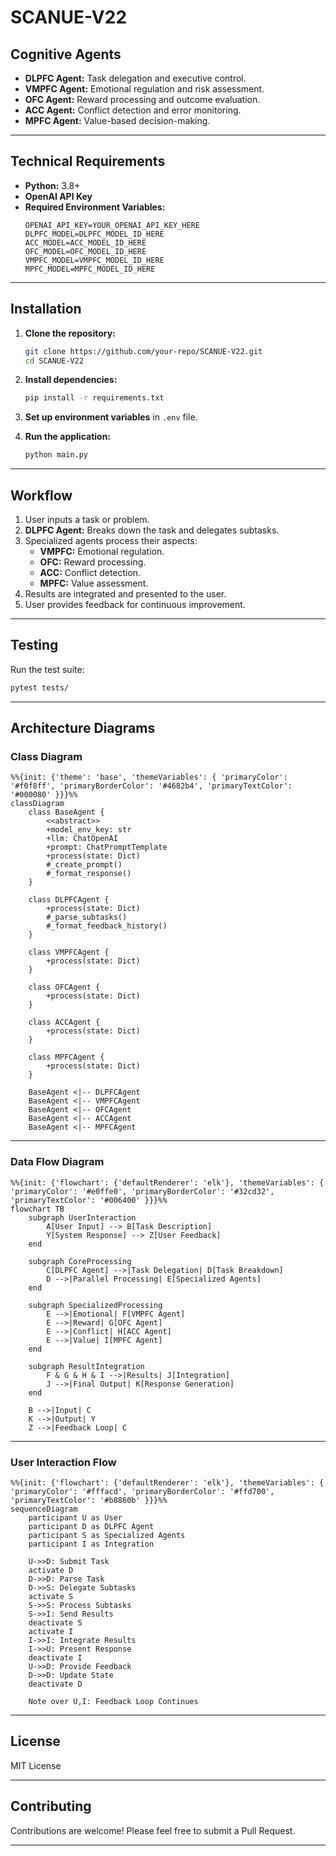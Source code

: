 # **SCANUE-V22**

## **Cognitive Agents**
- **DLPFC Agent:** Task delegation and executive control.
- **VMPFC Agent:** Emotional regulation and risk assessment.
- **OFC Agent:** Reward processing and outcome evaluation.
- **ACC Agent:** Conflict detection and error monitoring.
- **MPFC Agent:** Value-based decision-making.

---

## **Technical Requirements**
- **Python:** 3.8+
- **OpenAI API Key**
- **Required Environment Variables:**
  ```plaintext
  OPENAI_API_KEY=YOUR_OPENAI_API_KEY_HERE
  DLPFC_MODEL=DLPFC_MODEL_ID_HERE
  ACC_MODEL=ACC_MODEL_ID_HERE
  OFC_MODEL=OFC_MODEL_ID_HERE
  VMPFC_MODEL=VMPFC_MODEL_ID_HERE
  MPFC_MODEL=MPFC_MODEL_ID_HERE
  ```

---

## **Installation**

1. **Clone the repository:**
   ```bash
   git clone https://github.com/your-repo/SCANUE-V22.git
   cd SCANUE-V22
   ```

2. **Install dependencies:**
   ```bash
   pip install -r requirements.txt
   ```

3. **Set up environment variables** in `.env` file.

4. **Run the application:**
   ```bash
   python main.py
   ```

---

## **Workflow**
1. User inputs a task or problem.
2. **DLPFC Agent:** Breaks down the task and delegates subtasks.
3. Specialized agents process their aspects:
   - **VMPFC:** Emotional regulation.
   - **OFC:** Reward processing.
   - **ACC:** Conflict detection.
   - **MPFC:** Value assessment.
4. Results are integrated and presented to the user.
5. User provides feedback for continuous improvement.

---

## **Testing**
Run the test suite:

```bash
pytest tests/
```

---

## **Architecture Diagrams**

### **Class Diagram**

```mermaid
%%{init: {'theme': 'base', 'themeVariables': { 'primaryColor': '#f0f8ff', 'primaryBorderColor': '#4682b4', 'primaryTextColor': '#000080' }}}%%
classDiagram
    class BaseAgent {
        <<abstract>>
        +model_env_key: str
        +llm: ChatOpenAI
        +prompt: ChatPromptTemplate
        +process(state: Dict)
        #_create_prompt()
        #_format_response()
    }

    class DLPFCAgent {
        +process(state: Dict)
        #_parse_subtasks()
        #_format_feedback_history()
    }

    class VMPFCAgent {
        +process(state: Dict)
    }

    class OFCAgent {
        +process(state: Dict)
    }

    class ACCAgent {
        +process(state: Dict)
    }

    class MPFCAgent {
        +process(state: Dict)
    }

    BaseAgent <|-- DLPFCAgent
    BaseAgent <|-- VMPFCAgent
    BaseAgent <|-- OFCAgent
    BaseAgent <|-- ACCAgent
    BaseAgent <|-- MPFCAgent
```

---

### **Data Flow Diagram**

```mermaid
%%{init: {'flowchart': {'defaultRenderer': 'elk'}, 'themeVariables': { 'primaryColor': '#e0ffe0', 'primaryBorderColor': '#32cd32', 'primaryTextColor': '#006400' }}}%%
flowchart TB
    subgraph UserInteraction
        A[User Input] --> B[Task Description]
        Y[System Response] --> Z[User Feedback]
    end

    subgraph CoreProcessing
        C[DLPFC Agent] -->|Task Delegation| D[Task Breakdown]
        D -->|Parallel Processing| E[Specialized Agents]
    end

    subgraph SpecializedProcessing
        E -->|Emotional| F[VMPFC Agent]
        E -->|Reward| G[OFC Agent]
        E -->|Conflict| H[ACC Agent]
        E -->|Value| I[MPFC Agent]
    end

    subgraph ResultIntegration
        F & G & H & I -->|Results| J[Integration]
        J -->|Final Output| K[Response Generation]
    end

    B -->|Input| C
    K -->|Output| Y
    Z -->|Feedback Loop| C
```

---

### **User Interaction Flow**

```mermaid
%%{init: {'flowchart': {'defaultRenderer': 'elk'}, 'themeVariables': { 'primaryColor': '#fffacd', 'primaryBorderColor': '#ffd700', 'primaryTextColor': '#b8860b' }}}%%
sequenceDiagram
    participant U as User
    participant D as DLPFC Agent
    participant S as Specialized Agents
    participant I as Integration

    U->>D: Submit Task
    activate D
    D->>D: Parse Task
    D->>S: Delegate Subtasks
    activate S
    S->>S: Process Subtasks
    S->>I: Send Results
    deactivate S
    activate I
    I->>I: Integrate Results
    I->>U: Present Response
    deactivate I
    U->>D: Provide Feedback
    D->>D: Update State
    deactivate D

    Note over U,I: Feedback Loop Continues
```

---

## **License**
MIT License

---

## **Contributing**
Contributions are welcome! Please feel free to submit a Pull Request.

--- 
